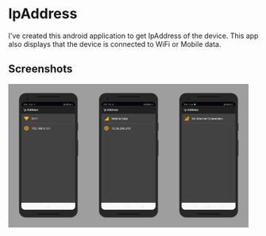 # IpAddress
I've created this android application to get IpAddress of the device. This app also displays that the device is connected to WiFi or Mobile data.

## Screenshots

<img src="./art/screen0.png" width="32%"><img src="./art/screen1.png" width="32%"><img src="./art/screen2.png" width="32%">
